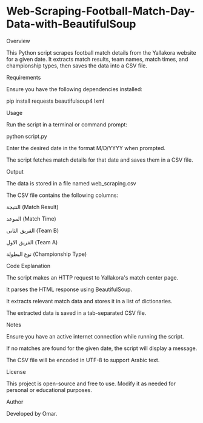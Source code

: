# Web-Scraping-Football-Match-Day-Data-with-BeautifulSoup
Overview

This Python script scrapes football match details from the Yallakora website for a given date. It extracts match results, team names, match times, and championship types, then saves the data into a CSV file.

Requirements

Ensure you have the following dependencies installed:

pip install requests beautifulsoup4 lxml

Usage

Run the script in a terminal or command prompt:

python script.py

Enter the desired date in the format M/D/YYYY when prompted.

The script fetches match details for that date and saves them in a CSV file.

Output

The data is stored in a file named web_scraping.csv 

The CSV file contains the following columns:

النتيجة (Match Result)

الموعد (Match Time)

الفريق الثانى (Team B)

الفريق الاول (Team A)

نوع البطولة (Championship Type)

Code Explanation

The script makes an HTTP request to Yallakora's match center page.

It parses the HTML response using BeautifulSoup.

It extracts relevant match data and stores it in a list of dictionaries.

The extracted data is saved in a tab-separated CSV file.

Notes

Ensure you have an active internet connection while running the script.

If no matches are found for the given date, the script will display a message.

The CSV file will be encoded in UTF-8 to support Arabic text.

License

This project is open-source and free to use. Modify it as needed for personal or educational purposes.

Author

Developed by Omar.

